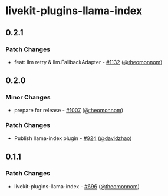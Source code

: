 # livekit-plugins-llama-index

## 0.2.1

### Patch Changes

- feat: llm retry & llm.FallbackAdapter - [#1132](https://github.com/livekit/agents/pull/1132) ([@theomonnom](https://github.com/theomonnom))

## 0.2.0

### Minor Changes

- prepare for release - [#1007](https://github.com/livekit/agents/pull/1007) ([@theomonnom](https://github.com/theomonnom))

### Patch Changes

- Publish llama-index plugin - [#924](https://github.com/livekit/agents/pull/924) ([@davidzhao](https://github.com/davidzhao))

## 0.1.1

### Patch Changes

- livekit-plugins-llama-index - [#696](https://github.com/livekit/agents/pull/696) ([@theomonnom](https://github.com/theomonnom))

